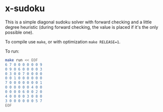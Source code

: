 # x-sudoku

This is a simple diagonal sudoku solver with forward checking and a little
degree heuristic (during forward checking, the value is placed if it's the only
possible one).

To compile use `make`, or with optimization `make RELEASE=1`.

To run:

```sh
make run << EOF
6 7 0 0 0 0 0 0 9
0 9 0 6 0 0 0 0 3
0 3 0 0 7 0 0 0 0
0 0 1 0 0 0 0 0 0
7 0 0 0 0 0 0 0 1
0 0 0 0 0 0 4 0 0
0 0 0 0 6 0 0 2 0
4 0 0 0 0 3 0 8 0
3 0 0 0 0 0 0 5 7
EOF
```
